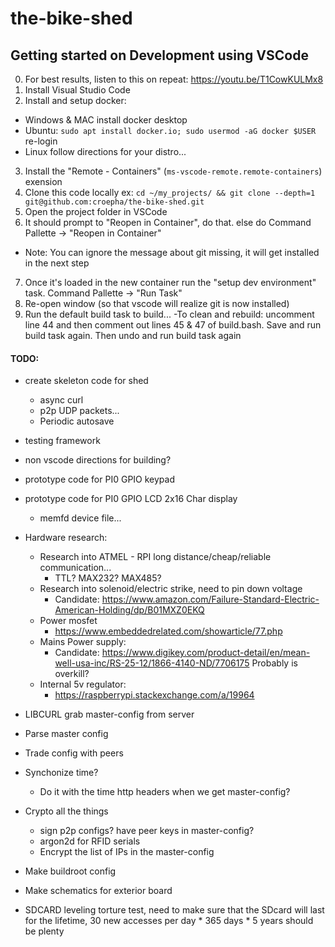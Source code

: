 # the-bike-shed




## Getting started on Development using VSCode
0. For best results, listen to this on repeat: https://youtu.be/T1CowKULMx8
1. Install Visual Studio Code
2. Install and setup docker:
  - Windows & MAC install docker desktop
  - Ubuntu: `sudo apt install docker.io; sudo usermod -aG docker $USER` re-login
  - Linux follow directions for your distro...
3. Install the "Remote - Containers" (`ms-vscode-remote.remote-containers`)  exension
4. Clone this code locally ex: `cd ~/my_projects/ && git clone --depth=1 git@github.com:croepha/the-bike-shed.git`
5. Open the project folder in VSCode
6. It should prompt to "Reopen in Container", do that. else do Command Pallette -> "Reopen in Container"
  - Note: You can ignore the message about git missing, it will get installed in the next step
7. Once it's loaded in the new container run the "setup dev environment" task. Command Pallette -> "Run Task"
8. Re-open window (so that vscode will realize git is now installed)
9. Run the default build task to build...
	-To clean and rebuild:  uncomment line 44 and then comment out lines 45 & 47 of build.bash. Save and run build task again. Then undo and run build task again



#### TODO:
- create skeleton code for shed
  - async curl
  - p2p UDP packets...
  - Periodic autosave
- testing framework
- non vscode directions for building?
- prototype code for PI0 GPIO keypad
- prototype code for PI0 GPIO LCD 2x16 Char display
  - memfd device file...

- Hardware research:
    - Research into ATMEL - RPI long distance/cheap/reliable communication...
        - TTL? MAX232? MAX485?
    - Research into solenoid/electric strike, need to pin down voltage
      - Candidate: https://www.amazon.com/Failure-Standard-Electric-American-Holding/dp/B01MXZ0EKQ
    - Power mosfet
      - https://www.embeddedrelated.com/showarticle/77.php
    - Mains Power supply:
      - Candidate: https://www.digikey.com/product-detail/en/mean-well-usa-inc/RS-25-12/1866-4140-ND/7706175 Probably is overkill?
    - Internal 5v regulator:
      - https://raspberrypi.stackexchange.com/a/19964

- LIBCURL grab master-config from server
- Parse master config
- Trade config with peers

- Synchonize time?
  - Do it with the time http headers when we get master-config?

- Crypto all the things
  - sign p2p configs? have peer keys in master-config?
  - argon2d for RFID serials
  - Encrypt the list of IPs in the master-config

- Make buildroot config
- Make schematics for exterior board
- SDCARD leveling torture test, need to make sure that the SDcard will last for the lifetime, 30 new accesses per day * 365 days * 5 years should be plenty

